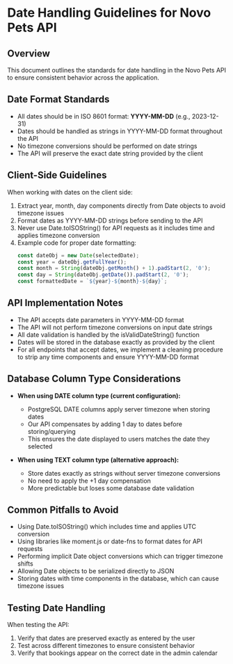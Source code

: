 # Date Handling Guidelines for Novo Pets API

## Overview
This document outlines the standards for date handling in the Novo Pets API to ensure consistent behavior across the application.

## Date Format Standards
- All dates should be in ISO 8601 format: **YYYY-MM-DD** (e.g., 2023-12-31)
- Dates should be handled as strings in YYYY-MM-DD format throughout the API
- No timezone conversions should be performed on date strings
- The API will preserve the exact date string provided by the client

## Client-Side Guidelines
When working with dates on the client side:
1. Extract year, month, day components directly from Date objects to avoid timezone issues
2. Format dates as YYYY-MM-DD strings before sending to the API
3. Never use Date.toISOString() for API requests as it includes time and applies timezone conversion
4. Example code for proper date formatting:
   ```javascript
   const dateObj = new Date(selectedDate);
   const year = dateObj.getFullYear();
   const month = String(dateObj.getMonth() + 1).padStart(2, '0');
   const day = String(dateObj.getDate()).padStart(2, '0');
   const formattedDate = `${year}-${month}-${day}`;
   ```

## API Implementation Notes
- The API accepts date parameters in YYYY-MM-DD format
- The API will not perform timezone conversions on input date strings
- All date validation is handled by the isValidDateString() function
- Dates will be stored in the database exactly as provided by the client
- For all endpoints that accept dates, we implement a cleaning procedure to strip any time components and ensure YYYY-MM-DD format

## Database Column Type Considerations
- **When using DATE column type (current configuration):**
  - PostgreSQL DATE columns apply server timezone when storing dates
  - Our API compensates by adding 1 day to dates before storing/querying
  - This ensures the date displayed to users matches the date they selected
  
- **When using TEXT column type (alternative approach):**
  - Store dates exactly as strings without server timezone conversions
  - No need to apply the +1 day compensation
  - More predictable but loses some database date validation

## Common Pitfalls to Avoid
- Using Date.toISOString() which includes time and applies UTC conversion
- Using libraries like moment.js or date-fns to format dates for API requests
- Performing implicit Date object conversions which can trigger timezone shifts
- Allowing Date objects to be serialized directly to JSON
- Storing dates with time components in the database, which can cause timezone issues

## Testing Date Handling
When testing the API:
1. Verify that dates are preserved exactly as entered by the user
2. Test across different timezones to ensure consistent behavior
3. Verify that bookings appear on the correct date in the admin calendar 